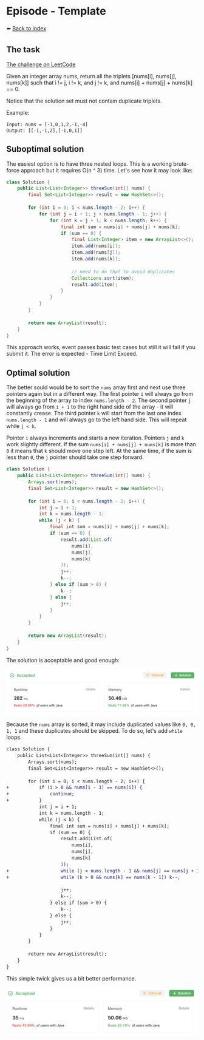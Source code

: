 # Episode - Template

⬅️ [Back to index](README.md)

## The task

[The challenge on LeetCode](https://leetcode.com/problems/3sum/)

Given an integer array nums, return all the triplets [nums[i], nums[j], nums[k]] such that i != j, i != k, and j != k, and nums[i] + nums[j] + nums[k] == 0.

Notice that the solution set must not contain duplicate triplets.

Example: 

```
Input: nums = [-1,0,1,2,-1,-4]
Output: [[-1,-1,2],[-1,0,1]]
```

## Suboptimal solution

The easiest option is to have three nested loops. This is a working brute-force approach but it requires O(n ^ 3) time. Let's see how it may look like: 

```java
class Solution {
    public List<List<Integer>> threeSum(int[] nums) {
        final Set<List<Integer>> result = new HashSet<>();

        for (int i = 0; i < nums.length - 2; i++) {
            for (int j = i + 1; j < nums.length - 1; j++) {
                for (int k = j + 1; k < nums.length; k++) {
                    final int sum = nums[i] + nums[j] + nums[k];
                    if (sum == 0) {
                        final List<Integer> item = new ArrayList<>();
                        item.add(nums[i]);
                        item.add(nums[j]);
                        item.add(nums[k]);

                        // need to do that to avoid duplicates
                        Collections.sort(item);
                        result.add(item);
                    }
                }
            }
        }

        return new ArrayList(result); 
    }
}
```

This approach works, event passes basic test cases but still it will fail if you submit it. The error is expected - Time Limit Exceed. 

## Optimal solution

The better sould would be to sort the `nums` array first and next use three pointers again but in a different way. The first pointer `i` will always go from the beginning of the array to index `nums.length - 2`. The second pointer `j` will always go from `i + 1` to the right hand side of the array - it will constantly crease. The third pointer `k` will start from the last one index `nums.length - 1` and will always go to the left hand side. This will repeat while `j < k`. 

Pointer `i` always increments and starts a new iteration. Pointers `j` and `k` work slightly different. If the sum `nums[i] + nums[j] + nums[k]` is more than `0` it means that `k` should move one step left. At the same time, if the sum is less than `0`, the `j` pointer should take one step forward. 

```java
class Solution {
    public List<List<Integer>> threeSum(int[] nums) {
        Arrays.sort(nums);
        final Set<List<Integer>> result = new HashSet<>();

        for (int i = 0; i < nums.length - 2; i++) {
            int j = i + 1; 
            int k = nums.length - 1;
            while (j < k) {
                final int sum = nums[i] + nums[j] + nums[k];
                if (sum == 0) {
                    result.add(List.of(
                        nums[i], 
                        nums[j], 
                        nums[k]
                    ));
                    j++;
                    k--;
                } else if (sum > 0) {
                    k--;
                } else {
                    j++;
                }
            }
        }

        return new ArrayList(result); 
    }
}
```

The solution is acceptable and good enough: 

![The first approach](./images/e15-01.png)

Because the `nums` array is sorted, it may include duplicated values like `0, 0, 1, 1` and these duplicates should be skipped. To do so, let's add `while` loops. 

```diff
class Solution {
    public List<List<Integer>> threeSum(int[] nums) {
        Arrays.sort(nums);
        final Set<List<Integer>> result = new HashSet<>();

        for (int i = 0; i < nums.length - 2; i++) {
+           if (i > 0 && nums[i - 1] == nums[i]) {
+               continue; 
+           }
            int j = i + 1; 
            int k = nums.length - 1;
            while (j < k) {
                final int sum = nums[i] + nums[j] + nums[k];
                if (sum == 0) {
                    result.add(List.of(
                        nums[i], 
                        nums[j], 
                        nums[k]
                    ));
+                   while (j < nums.length - 1 && nums[j] == nums[j + 1]) j++;
+                   while (k > 0 && nums[k] == nums[k - 1]) k--;

                    j++;
                    k--;
                } else if (sum > 0) {
                    k--;
                } else {
                    j++;
                }
            }
        }

        return new ArrayList(result); 
    }
}
```

This simple twick gives us a bit better performance. 

![The second approach](./images/e15-02.png)